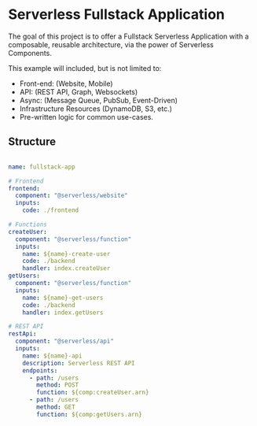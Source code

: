 # Serverless Fullstack Application

The goal of this project is to offer a Fullstack Serverless Application with a composable, reusable architecture, via the power of Serverless Components.

This example will included, but is not limited to:

* Front-end: (Website, Mobile)
* API: (REST API, Graph, Websockets)
* Async: (Message Queue, PubSub, Event-Driven)
* Infrastructure Resources (DynamoDB, S3, etc.)
* Pre-written logic for common use-cases.

## Structure

```yaml

name: fullstack-app

# Frontend
frontend:
  component: "@serverless/website"
  inputs:
    code: ./frontend

# Functions
createUser:
  component: "@serverless/function"
  inputs:
    name: ${name}-create-user
    code: ./backend
    handler: index.createUser
getUsers:
  component: "@serverless/function"
  inputs:
    name: ${name}-get-users
    code: ./backend
    handler: index.getUsers

# REST API
restApi:
  component: "@serverless/api"
  inputs:
    name: ${name}-api
    description: Serverless REST API
    endpoints:
      - path: /users
        method: POST
        function: ${comp:createUser.arn}
      - path: /users
        method: GET
        function: ${comp:getUsers.arn}

```
